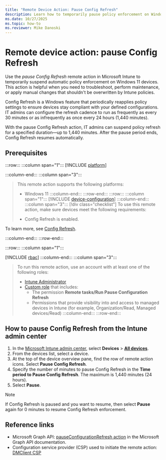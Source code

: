 ```yaml
---
title: "Remote Device Action: Pause Config Refresh"
description: Learn how to temporarily pause policy enforcement on Windows 11 devices using Intune's Pause Config Refresh remote action to support troubleshooting and manual changes.
ms.date: 10/27/2025
ms.topic: how-to
ms.reviewer: Mike Danoski
---
```


# Remote device action: pause Config Refresh

Use the *pause Config Refresh* remote action in Microsoft Intune to temporarily suspend automatic policy enforcement on Windows 11 devices. This action is helpful when you need to troubleshoot, perform maintenance, or apply manual changes that shouldn't be overwritten by Intune policies.

Config Refresh is a Windows feature that periodically reapplies policy settings to ensure devices stay compliant with your defined configurations. IT admins can configure the refresh cadence to run as frequently as every 30 minutes or as infrequently as once every 24 hours (1,440 minutes).

With the pause Config Refresh action, IT admins can suspend policy refresh for a specified duration—up to 1,440 minutes. After the pause period ends, Config Refresh resumes automatically.

## Prerequisites

:::row:::
:::column span="1":::
[!INCLUDE [platform](../../includes/requirements/platform.md)]

:::column-end:::
:::column span="3":::

> This remote action supports the following platforms:
>
> - Windows 11
:::column-end:::
:::row-end:::
:::row:::
:::column span="1":::
[!INCLUDE [device-configuration](../../includes/requirements/device-configuration.md)]
:::column-end:::
:::column span="3":::
> [!div class="checklist"]
> To use this remote action, make sure devices meet the following requirements:
>
> - Config Refresh is enabled.

To learn more, see [Config Refresh][LEARN-1].

:::column-end:::
:::row-end:::

:::row:::
:::column span="1":::

[!INCLUDE [rbac](../../includes/requirements/rbac.md)]
:::column-end:::
:::column span="3":::
> To run this remote action, use an account with at least one of the following roles:
>
> - [Intune Administrator][ENT-R1]
> - [Custom role][INT-RC] that includes:
>   - The permission **Remote tasks/Run Pause Configuration Refresh**
>   - Permissions that provide visibility into and access to managed devices in Intune (for example, Organization/Read, Managed devices/Read)
:::column-end:::
:::row-end:::
## How to pause Config Refresh from the Intune admin center

1. In the [Microsoft Intune admin center][INT-AC], select **Devices** > [**All devices**][INT-ALLD].
1. From the devices list, select a device.
1. At the top of the device overview pane, find the row of remote action icons. Select **Pause Config Refresh**.
1. Specify the number of minutes to pause Config Refresh in the **Time period to Pause Config Refresh**. The maximum is 1,440 minutes (24 hours).
1. Select **Pause**.

> [!Note]
> If Config Refresh is paused and you want to resume, then select **Pause** again for 0 minutes to resume Config Refresh enforcement.

## Reference links

- Microsoft Graph API: [pauseConfigurationRefresh action][GRAPH-1] in the Microsoft Graph API documentation.
- Configuration service provider (CSP) used to initiate the remote action: [DMClient CSP][CSP-1]

<!--links-->

[INT-AC]: https://go.microsoft.com/fwlink/?linkid=2109431
[INT-ALLD]: https://go.microsoft.com/fwlink/?linkid=2333814
[ENT-R1]: /entra/identity/role-based-access-control/permissions-reference#intune-administrator
[INT-RC]: /intune/intune-service/fundamentals/create-custom-role
[GRAPH-1]: /graph/api/intune-devices-manageddevice-pauseconfigurationrefresh

[CSP-1]: /windows/client-management/mdm/dmclient-csp#deviceproviderprovideridconfigrefresh
[LEARN-1]: /windows/security/book/operating-system-security-system-security#-config-refresh

